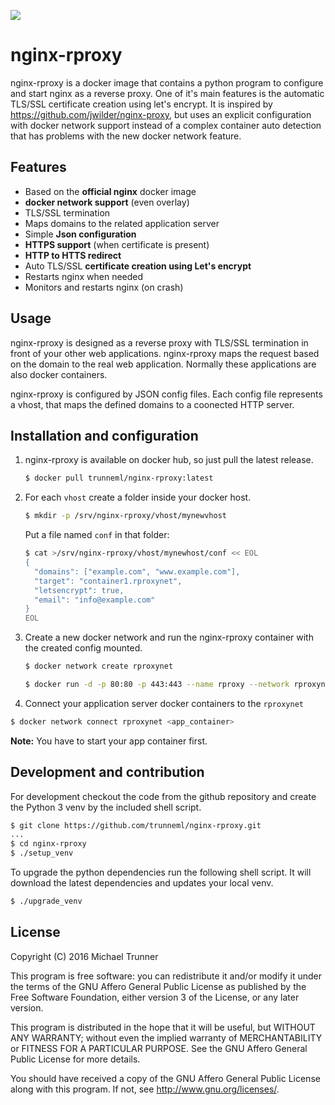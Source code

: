 [![](https://images.microbadger.com/badges/version/trunneml/nginx-rproxy.svg)](http://microbadger.com/images/trunneml/nginx-rproxy "Get your own version badge on microbadger.com")

# nginx-rproxy

nginx-rproxy is a docker image that contains a python program to configure and
start nginx as a reverse proxy. One of it's main features is the automatic
TLS/SSL certificate creation using let's encrypt.
It is inspired by https://github.com/jwilder/nginx-proxy, but uses an explicit configuration with docker network support instead of a complex container auto detection that has problems with the new docker network feature.


## Features

* Based on the **official nginx** docker image
* **docker network support** (even overlay)
* TLS/SSL termination
* Maps domains to the related application server
* Simple **Json configuration**
* **HTTPS support** (when certificate is present)
* **HTTP to HTTS redirect**
* Auto TLS/SSL **certificate creation using Let's encrypt**
* Restarts nginx when needed
* Monitors and restarts nginx (on crash)


## Usage

nginx-rproxy is designed as a reverse proxy with TLS/SSL termination in front
of your other web applications. nginx-rproxy maps the request based on the
domain to the real web application. Normally these applications are also docker
containers.

nginx-rproxy is configured by JSON config files. Each config file represents a vhost, that maps the defined domains to a coonected HTTP server.


## Installation and configuration

1. nginx-rproxy is available on docker hub, so just pull the latest release.

   ```sh
   $ docker pull trunneml/nginx-rproxy:latest
   ```

2. For each ``vhost`` create a folder inside your docker host.

   ```sh
   $ mkdir -p /srv/nginx-rproxy/vhost/mynewvhost
   ```

   Put a file named ``conf`` in that folder:

   ```sh
   $ cat >/srv/nginx-rproxy/vhost/mynewhost/conf << EOL
   {
     "domains": ["example.com", "www.example.com"],
     "target": "container1.rproxynet",
     "letsencrypt": true,
     "email": "info@example.com"
   }
   EOL
   ```

3. Create a new docker network and  run the nginx-rproxy container with the created config mounted.

   ```sh
   $ docker network create rproxynet
   ```

   ```sh
   $ docker run -d -p 80:80 -p 443:443 --name rproxy --network rproxynet -v /srv/nginx-rproxy/vhost:/srv/rproxy/vhost trunneml/nginx-rproxy:latest
   ```

4. Connect your application server docker containers to the ``rproxynet``

  ```sh
  $ docker network connect rproxynet <app_container>
  ```

  **Note:** You have to start your app container first.


## Development and contribution

For development checkout the code from the github repository and create the
Python 3 venv by the included shell script.

```sh
$ git clone https://github.com/trunneml/nginx-rproxy.git
...
$ cd nginx-rproxy
$ ./setup_venv
```

To upgrade the python dependencies run the following shell script. It will
download the latest dependencies and updates your local venv.

```sh
$ ./upgrade_venv
```


## License

Copyright (C) 2016 Michael Trunner

This program is free software: you can redistribute it and/or modify
it under the terms of the GNU Affero General Public License as published
by the Free Software Foundation, either version 3 of the License, or any later version.

This program is distributed in the hope that it will be useful,
but WITHOUT ANY WARRANTY; without even the implied warranty of
MERCHANTABILITY or FITNESS FOR A PARTICULAR PURPOSE.  See the
GNU Affero General Public License for more details.

You should have received a copy of the GNU Affero General Public License
along with this program.  If not, see <http://www.gnu.org/licenses/>.
